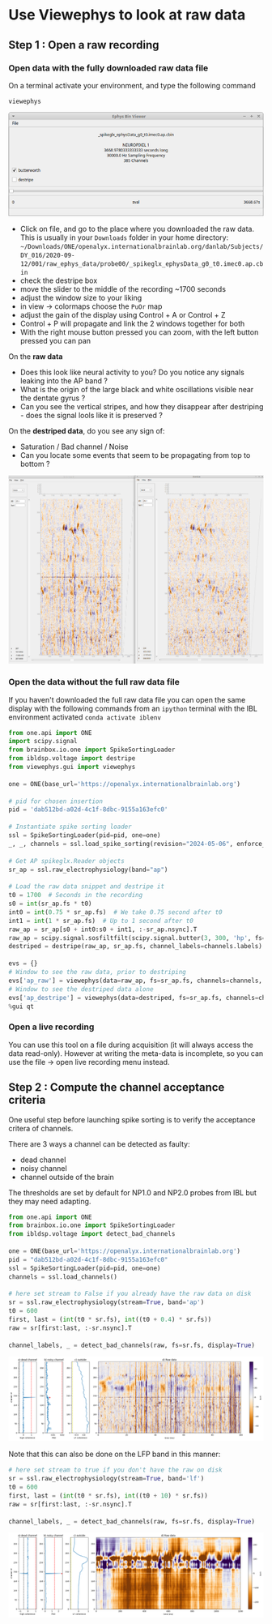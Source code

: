 # Use Viewephys to look at raw data

## Step 1 : Open a raw recording

### Open data with the fully downloaded raw data file
On a terminal activate your environment, and type the following command 

```shell
viewephys
```

![gui file](/viewephys/assets/viewephys.png)

- Click on file, and go to the place where you downloaded the raw data.  This is usually in your `Downloads` folder in your home directory:
`~/Downloads/ONE/openalyx.internationalbrainlab.org/danlab/Subjects/DY_016/2020-09-12/001/raw_ephys_data/probe00/_spikeglx_ephysData_g0_t0.imec0.ap.cbin`
- check the destripe box
- move the slider to the middle of the recording ~1700 seconds
- adjust the window size to your liking
- in view -> colormaps choose the `PuOr` map
- adjust the gain of the display using Control + A or Control + Z
- Control + P will propagate and link the 2 windows together for both
- With the right mouse button pressed you can zoom, with the left button pressed you can pan


On the **raw data** 
- Does this look like neural activity to you? Do you notice any signals leaking into the AP band ? 
- What is the origin of the large black and white oscillations visible near the dentate gyrus ?
- Can you see the vertical stripes, and how they disappear after destriping - does the signal lools like it is preserved ?

On the **destriped data**, do you see any sign of:
- Saturation / Bad channel / Noise
- Can you locate some events that seem to be propagating from top to bottom ? 

![side by side](/viewephys/assets/viewephys_sidebyside.png)

### Open the data without the full raw data file
If you haven't downloaded the full raw data file you can open the same display with the following commands from an `ipython` 
terminal with the IBL environment activated `conda activate iblenv`

```python
from one.api import ONE
import scipy.signal
from brainbox.io.one import SpikeSortingLoader
from ibldsp.voltage import destripe
from viewephys.gui import viewephys

one = ONE(base_url='https://openalyx.internationalbrainlab.org')

# pid for chosen insertion
pid = 'dab512bd-a02d-4c1f-8dbc-9155a163efc0'

# Instantiate spike sorting loader
ssl = SpikeSortingLoader(pid=pid, one=one)
_, _, channels = ssl.load_spike_sorting(revision="2024-05-06", enforce_version=False)

# Get AP spikeglx.Reader objects
sr_ap = ssl.raw_electrophysiology(band="ap")

# Load the raw data snippet and destripe it
t0 = 1700  # Seconds in the recording
s0 = int(sr_ap.fs * t0)
int0 = int(0.75 * sr_ap.fs)  # We take 0.75 second after t0
int1 = int(1 * sr_ap.fs)  # Up to 1 second after t0
raw_ap = sr_ap[s0 + int0:s0 + int1, :-sr_ap.nsync].T
raw_ap = scipy.signal.sosfiltfilt(scipy.signal.butter(3, 300, 'hp', fs=sr_ap.fs, output='sos'), raw_ap)
destriped = destripe(raw_ap, sr_ap.fs, channel_labels=channels.labels)

evs = {}
# Window to see the raw data, prior to destriping
evs['ap_raw'] = viewephys(data=raw_ap, fs=sr_ap.fs, channels=channels, title='raw_data', colormap='PuOr')
# Window to see the destriped data alone
evs['ap_destripe'] = viewephys(data=destriped, fs=sr_ap.fs, channels=channels, title='destriped_data', colormap='PuOr')
%gui qt
```

### Open a live recording

You can use this tool on a file during acquisition (it will always access the data read-only).
However at writing the meta-data is incomplete, so you can use the file -> open live recording menu instead. 


## Step 2 : Compute the channel acceptance criteria

One useful step before launching spike sorting is to verify the acceptance critera of channels.

There are 3 ways a channel can be detected as faulty:
- dead channel
- noisy channel
- channel outside of the brain

The thresholds are set by default for NP1.0 and NP2.0 probes from IBL but they may need adapting.

```python
from one.api import ONE
from brainbox.io.one import SpikeSortingLoader
from ibldsp.voltage import detect_bad_channels

one = ONE(base_url='https://openalyx.internationalbrainlab.org')
pid = "dab512bd-a02d-4c1f-8dbc-9155a163efc0"
ssl = SpikeSortingLoader(pid=pid, one=one)
channels = ssl.load_channels()

# here set stream to False if you already have the raw data on disk
sr = ssl.raw_electrophysiology(stream=True, band='ap')  
t0 = 600
first, last = (int(t0 * sr.fs), int((t0 + 0.4) * sr.fs))
raw = sr[first:last, :-sr.nsync].T

channel_labels, _ = detect_bad_channels(raw, fs=sr.fs, display=True)
```

![channels ap](/viewephys/assets/channel_detect_ap.png)

Note that this can also be done on the LFP band in this manner:

```python
# here set stream to true if you don't have the raw on disk
sr = ssl.raw_electrophysiology(stream=True, band='lf')  
t0 = 600
first, last = (int(t0 * sr.fs), int((t0 + 10) * sr.fs))
raw = sr[first:last, :-sr.nsync].T

channel_labels, _ = detect_bad_channels(raw, fs=sr.fs, display=True)
```

![channels lf](/viewephys/assets/channel_detect_lf.png)

